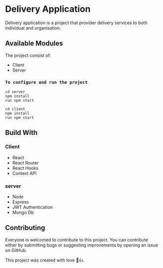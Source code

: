 # Delivery Application

Delivery application is a project that provider delivery services to both individual and organisation.

## Available Modules

The project consist of:

* Client
* Server

### `To configure and run the project`
```
cd server
npm install
run npm start
```

```
cd client
npm install
run npm start
```
## Build With

### Client
* React
* React Router
* React Hooks
* Context API
### server
* Node
* Express
* JWT Authentication
* Mongo Db

## Contributing
Everyone is welcomed to contribute to this project. You can contribute either by submitting bugs or suggesting improvements by opening an issue on GitHub.

This project was created with love :green_heart::+1:.

